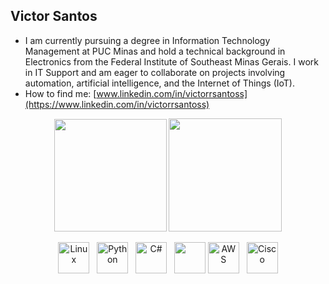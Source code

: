 ## Victor Santos

- I am currently pursuing a degree in Information Technology Management at PUC Minas and hold a technical background in Electronics from the Federal Institute of Southeast Minas Gerais. I work in IT Support and am eager to collaborate on projects involving automation, artificial intelligence, and the Internet of Things (IoT).
- How to find me: [www.linkedin.com/in/victorrsantoss](https://www.linkedin.com/in/victorrsantoss)

<div align="center">
  <img height="180" src="https://streak-stats.demolab.com?user=deVictorS&theme=tokyonight&cache_seconds=1800" />
  <img height="181cm" src="https://github-readme-stats.vercel.app/api/top-langs/?username=deVictorS&layout=compact&theme=tokyonight&cache_seconds=1800" />
</div>




<div align="center">

  <img src="https://cdn.jsdelivr.net/gh/devicons/devicon/icons/linux/linux-original.svg" title="Linux" alt="Linux" width="50" height="50"/>&nbsp;&nbsp;
  <img src="https://cdn.jsdelivr.net/gh/devicons/devicon/icons/python/python-original.svg" title="Python" alt="Python" width="50" height="50"/>&nbsp;&nbsp;
  <img src="https://cdn.jsdelivr.net/gh/devicons/devicon/icons/csharp/csharp-original.svg" title="C#" alt="C#" width="50" height="50"/>&nbsp;&nbsp;
  <img src="https://cdn.jsdelivr.net/gh/devicons/devicon/icons/cplusplus/cplusplus-original.svg" height="50"/>
  <img src="https://cdn.jsdelivr.net/gh/devicons/devicon/icons/amazonwebservices/amazonwebservices-original-wordmark.svg" title="AWS" alt="AWS" width="50" height="50"/>&nbsp;&nbsp;
  <img src="https://cdn.jsdelivr.net/npm/simple-icons@v5/icons/cisco.svg" title="Cisco" alt="Cisco" width="50" height="50"/>

</div>





